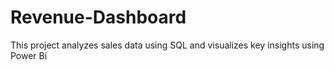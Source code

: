 # Revenue-Dashboard
This project analyzes sales data using SQL and visualizes key insights using Power Bi
